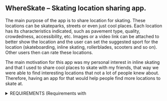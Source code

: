 ## **WhereSkate** – Skating location sharing app.

The main purpose of the app is to share location for skating. These locations can be skateparks, streets or even just cool places. Each location has its characteristics indicated, such as pavement type, quality, crowdedness, accessibility, etc. Images or a video link can be attached to better show the location and the user can set the suggested sport for the location (skateboarding, inline skating, rollerblades, scooters and so on). Other users then can rate these locations.

The main motivation for this app was my personal interest in inline skating and that I used to share cool places to skate with my friends, that way we were able to find interesting locations that not a lot of people knew about. Therefore, having an app for that would help people find more locations to skate at.

<details>
<summary>REQUIREMENTS (Requirements with </summary>
<br>
  
**Must Have:**

- [] As a user, I want to be able to add skating locations on a map.
- [] As a user, I want to be able to see other user&#39;s added locations.
- [] As a user, I want to be able to edit or delete my locations.

**Should have:**

- [ ] As a user, I want to be able to add characteristics to my locations.
- [ ] As a user, I want to be able to rate other user&#39;s locations.
- [ ] As a user, I want to be able to share a location on other apps.
- [ ]	As a user, I want to be able to use google maps to navigate to the location.
- [ ] As a user, I want to be able to sort locations by type of sport and/or location type, user.

**Could have:**

- [ ] As a user, I want to be able to add images and a video link for the locations.
- [ ] As a user, I want to be able to set my profile picture, username, and other info.
- [ ] As a user, I want to be able to see my profile statistics, such as average location rating.
- [ ] As a user, I want to receive notification when a new location has been added in my local area.
- [ ] As a user, I want to be able to comment on other user’s shared locations.

**Won&#39;t have:**

- [ ] As a user, I want to be able to create routes.
- [ ] As a user, I want to be able to import locations from other apps.
</details>
